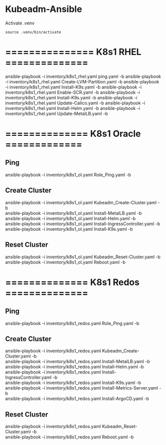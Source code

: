 # Kubeadm-Ansible

Activate .venv 
```
source .venv/bin/activate
```
# =============== K8s1 RHEL ==============

ansible-playbook -i inventory/k8s1_rhel.yaml ping.yaml -b
ansible-playbook -i inventory/k8s1_rhel.yaml Create-LVM-Partition.yaml -b
ansible-playbook -i inventory/k8s1_rhel.yaml Install-K9s.yaml -b
ansible-playbook -i inventory/k8s1_rhel.yaml Enable-SCR.yaml -b
ansible-playbook -i inventory/k8s1_rhel.yaml Install-K9s.yaml -b
ansible-playbook -i inventory/k8s1_rhel.yaml Update-Calico.yaml -b
ansible-playbook -i inventory/k8s1_rhel.yaml Install-Helm.yaml -b
ansible-playbook -i inventory/k8s1_rhel.yaml Update-MetalLB.yaml -b

# ============== K8s1 Oracle =============

## Ping
ansible-playbook -i inventory/k8s1_ol.yaml Role_Ping.yaml -b

## Create Cluster 
ansible-playbook -i inventory/k8s1_ol.yaml Kubeadm_Create-Cluster.yaml -b \
ansible-playbook -i inventory/k8s1_ol.yaml Install-MetalLB.yaml -b \
ansible-playbook -i inventory/k8s1_ol.yaml Install-Helm.yaml -b \
ansible-playbook -i inventory/k8s1_ol.yaml Install-IngressController.yaml -b \
ansible-playbook -i inventory/k8s1_ol.yaml Install-K9s.yaml -b

## Reset Cluster
ansible-playbook -i inventory/k8s1_ol.yaml Kubeadm_Reset-Cluster.yaml -b \
ansible-playbook -i inventory/k8s1_ol.yaml Reboot.yaml -b

# ============== K8s1 Redos ==============

## Ping
ansible-playbook -i inventory/k8s1_redos.yaml Role_Ping.yaml -b

## Create Cluster 
ansible-playbook -i inventory/k8s1_redos.yaml Kubeadm_Create-Cluster.yaml -b \
ansible-playbook -i inventory/k8s1_redos.yaml Install-MetalLB.yaml -b \
ansible-playbook -i inventory/k8s1_redos.yaml Install-Helm.yaml -b \
ansible-playbook -i inventory/k8s1_redos.yaml Install-IngressController.yaml -b \
ansible-playbook -i inventory/k8s1_redos.yaml Install-K9s.yaml -b \
ansible-playbook -i inventory/k8s1_redos.yaml Install-Metrics-Server.yaml -b \
ansible-playbook -i inventory/k8s1_redos.yaml Install-ArgoCD.yaml -b

## Reset Cluster
ansible-playbook -i inventory/k8s1_redos.yaml Kubeadm_Reset-Cluster.yaml -b \
ansible-playbook -i inventory/k8s1_redos.yaml Reboot.yaml -b